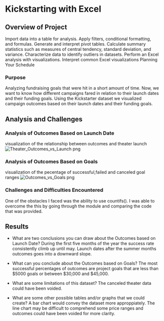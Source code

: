 # Kickstarting with Excel

## Overview of Project

Import data into a table for analysis.
Apply filters, conditional formatting, and formulas.
Generate and interpret pivot tables.
Calculate summary statistics such as measures of central tendency, standard deviation, and variance.
Characterize data to identify outliers in datasets.
Perform an Excel analysis with visualizations.
Interpret common Excel visualizations
Planning Your Schedule

### Purpose
Analyzing fundraising goals that were hit in a short amount of time. Now, we want to know how different campaigns fared in relation to their launch dates and their funding goals. Using the Kickstarter dataset we visualized campaign outcomes based on their launch dates and their funding goals.

## Analysis and Challenges

### Analysis of Outcomes Based on Launch Date
visualization of the relationship between outcomes and theater launch
![Theater_Outcomes_vs_Launch png](https://user-images.githubusercontent.com/96156893/163606224-070257b5-2526-4515-8390-5b98764962d3.png)

### Analysis of Outcomes Based on Goals
visualization of the pecentage of successful,failed and canceled goal ranges
![Outcomes_vs_Goals png](https://user-images.githubusercontent.com/96156893/163606260-9b46285d-67c1-4296-b180-3e1983c19291.png)


### Challenges and Difficulties Encountered
One of the obstacles I faced was the ability to use countifs(). I was able to overcome the this by going through the module and comparing the code that was provided. 

## Results

- What are two conclusions you can draw about the Outcomes based on Launch Date?
  During the first five months of the year the success rate consistently climb up until may. Launch dates   after the summer months outcomes goes into a downward slope.
  
- What can you conclude about the Outcomes based on Goals?
The most successful percentages of outcomes are project goals that are less than $5000 goals or between $30,000 and $45,000.

- What are some limitations of this dataset?
 The canceled theater data could have been voided. 
- What are some other possible tables and/or graphs that we could create?
  A bar chart would convey the dataset more approppiately. The line chart may be difficult to comprehend some price ranges and outcomes could have been voided for more clarity. 
